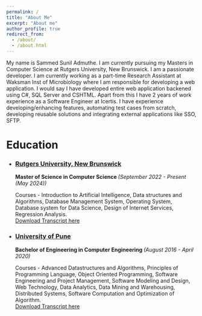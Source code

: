 ```yaml
---
permalink: /
title: "About Me"
excerpt: "About me"
author_profile: true
redirect_from: 
  - /about/
  - /about.html
---
```


My name is Sammed Sunil Admuthe. I am currently pursuing my Masters in Computer Science at Rutgers University, New Brunswick. I am a passionate developer. I am currently working as a part-time Research Assistant at Waksman Inst of Microbiology where I am responsible for developing a web application. I would say I have developed entire web application backened using C#, SQL Server and CSHTML. Apart from this I have 2 years of work experience as a Software Engineer at Icertis. I have experience developing/enhancing features, automating test cases from scratch, developing reusable solutions and integrating external applications like SSO, SFTP.

Education
======
* <h3><u>Rutgers University, New Brunswick</u></h3>
    <b>Master of Science in Computer Science </b><i>(September 2022 - Present (May 2024))</i>
    
    Courses - 
    Introduction to Artificial Intelligence, Data structures and Algorithms, Database Management System, Operating System, Database system for Data Science, Design of Internet Services, Regression Analysis.<br>
    <a href="http://SammedAdmuthe.github.io/files/UndergradTranscript.pdf" download>Download Transcript here</a>

* <h3><u>University of Pune</u></h3>
    <b>Bachelor of Engineering in Computer Engineering </b><i>(August 2016 - April 2020)</i>

    Courses - 
    Advanced Datastructures and Algorithms, Principles of Programming Language, Object Oriented Programming, Software Engineering and Project Management, Software Modeling and Design, Web Technology, Data Analytics, Data Mining and Warehousing, Distributed Systems, Software Computation and Optimization of Algorithm.<br>
    <a href="http://SammedAdmuthe.github.io/files/GradTranscript.pdf" download>Download Transcript here</a>

